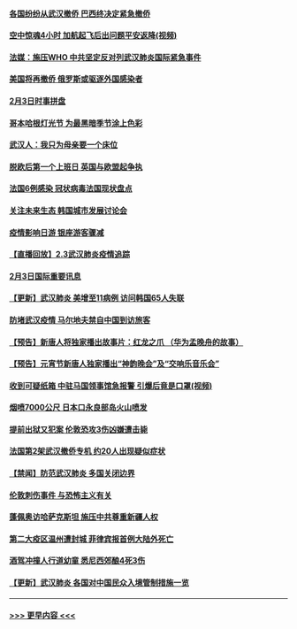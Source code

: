 #### [各国纷纷从武汉撤侨 巴西终决定紧急撤侨](../pages/prog202/a102768630.md?t=02041202) 
#### [空中惊魂4小时 加航起飞后出问题平安返降(视频)](../pages/prog202/a102768601.md?t=02041202) 
#### [法媒：施压WHO 中共坚定反对列武汉肺炎国际紧急事件](../pages/prog202/a102768584.md?t=02041202) 
#### [美国将再撤侨 俄罗斯或驱逐外国感染者](../pages/prog202/a102768247.md?t=02041202) 
#### [2月3日时事拼盘](../pages/prog202/a102768402.md?t=02041202) 
#### [哥本哈根灯光节 为最黑暗季节涂上色彩](../pages/prog202/a102768369.md?t=02041202) 
#### [武汉人：我只为母亲要一个床位](../pages/prog202/a102768250.md?t=02041202) 
#### [脱欧后第一个上班日 英国与欧盟起争执](../pages/prog202/a102768252.md?t=02041202) 
#### [法国6例感染 冠状病毒法国现状盘点](../pages/prog202/a102768157.md?t=02041202) 
#### [关注未来生态 韩国城市发展讨论会](../pages/prog202/a102768153.md?t=02041202) 
#### [疫情影响日游 银座游客骤减](../pages/prog202/a102768160.md?t=02041202) 
#### [【直播回放】2.3武汉肺炎疫情追踪](../pages/prog202/a102768128.md?t=02041202) 
#### [2月3日国际重要讯息](../pages/prog202/a102767896.md?t=02041202) 
#### [【更新】武汉肺炎 美增至11病例 访问韩国65人失联](../pages/prog202/a102758911.md?t=02041202) 
#### [防堵武汉疫情 马尔地夫禁自中国到访旅客](../pages/prog202/a102767847.md?t=02041202) 
#### [【预告】新唐人将独家播出故事片：红龙之爪 （华为孟晚舟的故事）](../pages/prog202/a102767728.md?t=02041202) 
#### [【预告】元宵节新唐人独家播出“神韵晚会”及“交响乐音乐会”](../pages/prog202/a102767674.md?t=02041202) 
#### [收到可疑纸箱 中驻马国领事馆急报警 引爆后竟是口罩(视频)](../pages/prog202/a102767695.md?t=02041202) 
#### [烟喷7000公尺 日本口永良部岛火山喷发](../pages/prog202/a102767687.md?t=02041202) 
#### [提前出狱又犯案 伦敦恐攻3伤凶嫌遭击毙](../pages/prog202/a102767635.md?t=02041202) 
#### [法国第2架武汉撤侨专机 约20人出现疑似症状](../pages/prog202/a102767617.md?t=02041202) 
#### [【禁闻】防范武汉肺炎  多国关闭边界](../pages/prog202/a102767542.md?t=02041202) 
#### [伦敦刺伤事件 与恐怖主义有关](../pages/prog202/a102767509.md?t=02041202) 
#### [蓬佩奥访哈萨克斯坦 施压中共尊重新疆人权](../pages/prog202/a102767395.md?t=02041202) 
#### [第二大疫区温州遭封城 菲律宾报首例大陆外死亡](../pages/prog202/a102767388.md?t=02041202) 
#### [酒驾冲撞人行道幼童 悉尼西郊酿4死3伤](../pages/prog202/a102767238.md?t=02041202) 
#### [【更新】武汉肺炎 各国对中国民众入境管制措施一览](../pages/prog202/a102767170.md?t=02041202) 

----
#### [ >>> 更早内容 <<< ](../indexes/prog202-earlier.md)

